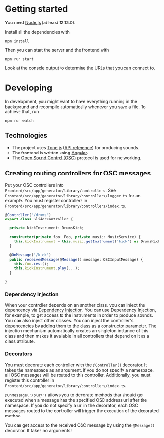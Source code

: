 # Getting started
You need [Node.js] (at least 12.13.0).

Install all the dependencies with
```
npm install
```

Then you can start the server and the frontend with
```
npm run start
```
Look at the console output to determine the URLs that you can connect to.

# Developing
In development, you might want to have everything running in the background and recompile automatically whenever you save a file. To achieve that, run
```
npm run watch
```

## Technologies
- The project uses [Tone.js] ([API reference](https://tonejs.github.io/docs/14.4.79/Tone)) for producing sounds.
- The frontend is written using [Angular].
- The [Open Sound Control (OSC)](http://opensoundcontrol.org/introduction-osc) protocol is used for networking.

[Node.js]: https://nodejs.org/en/
[Tone.js]: https://tonejs.github.io/
[Angular]: https://angular.io/

## Creating routing controllers for OSC messages
Put your OSC controllers into `Frontend/src/app/generator/library/controllers`. See `Frontend/src/app/generator/library/controllers/logger.ts` for an example.
You must register controllers in `Frontend/src/app/generator/library/controllers/index.ts`.

```typescript
@Controller("/drums")
export class SliderController {

  private kickInstrument: DrumsKick;

  constructor(private foo: Foo, private music: MusicService) {
    this.kickInstrument = this.music.getInstrument('kick') as DrumsKick;
  }

  @OnMessage('/kick')
  public receivedMessage(@Message() message: OSCInputMessage) {
    this.foo.test();
    this.kickInstrument.play(...);
  }

}
```

### Dependency Injection
When your controller depends on an another class, you can inject the dependency via [Dependency Injection](https://www.freecodecamp.org/news/a-quick-intro-to-dependency-injection-what-it-is-and-when-to-use-it-7578c84fa88f/).
You can use Dependency Injection, for example, to get access to the instruments in order to produce sounds.
You can also inject other classes. You can inject the controller's dependencies by adding them to the class as a constructor parameter. 
The injection mechanism automatically creates an singleton instance of this class and then makes it available in all controllers that depend on it as a class attribute.

### Decorators
You must decorate each controller with the `@Controller()` decorator. It takes the namespace as an argument.
If you do not specify a namespace, all OSC messages will be routed to this controller.
Additionally, you must register this controller in `Frontend/src/app/generator/library/controllers/index.ts`.

`@OnMessage('/play')` allows you to decorate methods that should get executed when a message has the specified OSC address url after the namespace.
If you do not specify a url in the decorator, each OSC messages routed to the controller will trigger the execution of the decorated method.

You can get access to the received OSC message by using the `@Message()` decorator. It takes no arguments!
